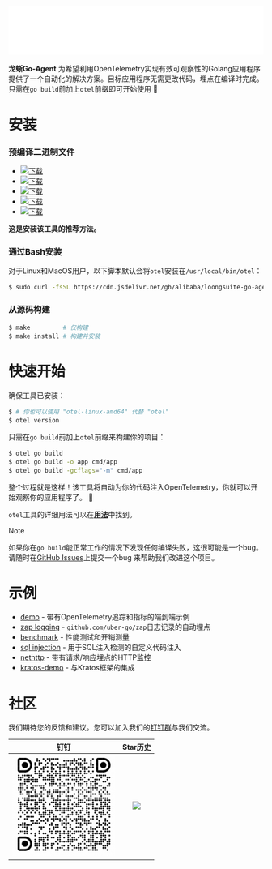 ![](../public/anim-logo.svg)

**龙蜥Go-Agent** 为希望利用OpenTelemetry实现有效可观察性的Golang应用程序提供了一个自动化的解决方案。目标应用程序无需更改代码，埋点在编译时完成。只需在`go build`前加上`otel`前缀即可开始使用 :rocket:

# 安装

### 预编译二进制文件

- [![下载](https://shields.io/badge/-Linux_AMD64-blue?logo=ubuntu)](https://github.com/alibaba/loongsuite-go-agent/releases/latest/download/otel-linux-amd64)
- [![下载](https://shields.io/badge/-Linux_ARM64-blue?logo=ubuntu)](https://github.com/alibaba/loongsuite-go-agent/releases/latest/download/otel-linux-arm64)
- [![下载](https://shields.io/badge/-MacOS_AMD64-blue?logo=apple)](https://github.com/alibaba/loongsuite-go-agent/releases/latest/download/otel-darwin-amd64)
- [![下载](https://shields.io/badge/-MacOS_ARM64-blue?logo=apple)](https://github.com/alibaba/loongsuite-go-agent/releases/latest/download/otel-darwin-arm64)
- [![下载](https://shields.io/badge/-Windows_AMD64-blue?logo=wine)](https://github.com/alibaba/loongsuite-go-agent/releases/latest/download/otel-windows-amd64.exe)

**这是安装该工具的推荐方法。**

### 通过Bash安装
对于Linux和MacOS用户，以下脚本默认会将`otel`安装在`/usr/local/bin/otel`：
```bash
$ sudo curl -fsSL https://cdn.jsdelivr.net/gh/alibaba/loongsuite-go-agent@main/install.sh | sudo bash
```

### 从源码构建

```bash
$ make         # 仅构建
$ make install # 构建并安装
```

# 快速开始

确保工具已安装：
```bash
$ # 你也可以使用 "otel-linux-amd64" 代替 "otel"
$ otel version
```

只需在`go build`前加上`otel`前缀来构建你的项目：

```bash
$ otel go build
$ otel go build -o app cmd/app
$ otel go build -gcflags="-m" cmd/app
```

整个过程就是这样！该工具将自动为你的代码注入OpenTelemetry，你就可以开始观察你的应用程序了。 :telescope:

`otel`工具的详细用法可以在[**用法**](./user/config.md)中找到。

> [!NOTE]
> 如果你在`go build`能正常工作的情况下发现任何编译失败，这很可能是一个bug。
> 请随时在[GitHub Issues](https://github.com/alibaba/loongsuite-go-agent/issues)上提交一个bug
> 来帮助我们改进这个项目。

# 示例

- [demo](https://github.com/alibaba/loongsuite-go-agent/tree/main/example/demo) - 带有OpenTelemetry追踪和指标的端到端示例
- [zap logging](https://github.com/alibaba/loongsuite-go-agent/tree/main/example/log) - `github.com/uber-go/zap`日志记录的自动埋点
- [benchmark](https://github.com/alibaba/loongsuite-go-agent/tree/main/example/benchmark) - 性能测试和开销测量
- [sql injection](https://github.com/alibaba/loongsuite-go-agent/tree/main/example/sqlinject) - 用于SQL注入检测的自定义代码注入
- [nethttp](https://github.com/alibaba/loongsuite-go-agent/tree/main/example/nethttp) - 带有请求/响应埋点的HTTP监控
- [kratos-demo](https://github.com/alibaba/loongsuite-go-agent/tree/main/example/kratos-demo) - 与Kratos框架的集成

# 社区

我们期待您的反馈和建议。您可以加入我们的[钉钉群](https://qr.dingtalk.com/action/joingroup?code=v1,k1,PBuICMTDvdh0En8MrVbHBYTGUcPXJ/NdT6JKCZ8CG+w=&_dt_no_comment=1&origin=11)与我们交流。

| 钉钉 | Star历史 |
| :---: | :---: |
| <img src="../public/dingtalk.png" height="200" /> | <img src="https://api.star-history.com/svg?repos=alibaba/loongsuite-go-agent&type=Date" height="200" /> |
